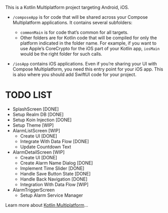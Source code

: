 This is a Kotlin Multiplatform project targeting Android, iOS.

* `/composeApp` is for code that will be shared across your Compose Multiplatform applications.
  It contains several subfolders:
  - `commonMain` is for code that’s common for all targets.
  - Other folders are for Kotlin code that will be compiled for only the platform indicated in the folder name.
    For example, if you want to use Apple’s CoreCrypto for the iOS part of your Kotlin app,
    `iosMain` would be the right folder for such calls.

* `/iosApp` contains iOS applications. Even if you’re sharing your UI with Compose Multiplatform, 
  you need this entry point for your iOS app. This is also where you should add SwiftUI code for your project.

# TODO LIST
  - SplashScreen [DONE]
  - Setup Realm DB [DONE]
  - Setup Koin Injection [DONE]
  - Setup Theme [WIP]
  - AlarmListScreen [WIP]
    - Create UI [DONE]
    - Integrate With Data Flow [DONE]
    - Update Countdown Text
  - AlarmDetailScreen [WIP]
    - Create UI [DONE]
    - Create Alarm Name Dialog [DONE]
    - Implement Time Slider [DONE]
    - Handle Save Button State [DONE]
    - Handle Back Navigation [DONE]
    - Integration With Data Flow [WIP]
  - AlarmTriggerScreen
    - Setup Alarm Service Manager


Learn more about [Kotlin Multiplatform](https://www.jetbrains.com/help/kotlin-multiplatform-dev/get-started.html)…